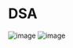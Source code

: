 # DSA
![image](https://user-images.githubusercontent.com/91778440/188234987-2ae7e152-d2cc-420d-a423-ac7a3eea2108.png)
![image](https://user-images.githubusercontent.com/91778440/188235022-c8e326a5-1327-42df-9b25-7210cf75288d.png)
